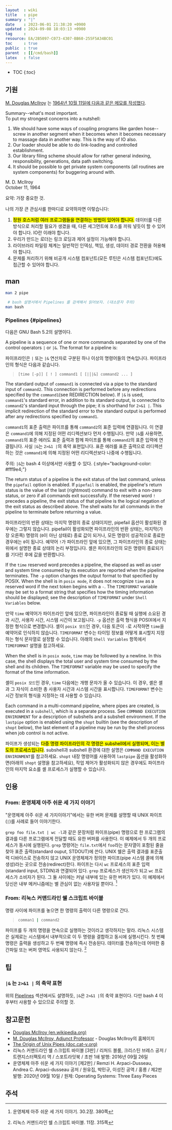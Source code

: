 ```yaml
---
layout  : wiki
title   : pipe
summary : "|"
date    : 2023-06-01 21:38:20 +0900
updated : 2024-09-08 18:03:13 +0900
tag     : 
resource: EA/2B5097-C073-4307-BB60-255F5A34BC01
toc     : true
public  : true
parent  : [[/cmd/bash]]
latex   : false
---
```

* TOC
{:toc}

## 기원

[M. Douglas McIlroy]( https://www.cs.dartmouth.edu/~doug/ ) 는 [1964년 10월 11일에 다음과 같은 메모를 작성했다]( http://doc.cat-v.org/unix/pipes/ ).

>
Summary--what's most important.  
To put my strongest concerns into a nutshell:  
>
1. We should have some ways of coupling programs like garden hose--screw in another segment when it becomes when it becomes necessary to massage data in another way. This is the way of IO also.
2. Our loader should be able to do link-loading and controlled establishment.
3. Our library filing scheme should allow for rather general indexing, responsibility, generations, data path switching.
4. It should be possible to get private system components (all routines are system components) for buggering around with.
>
M. D. McIlroy  
October 11, 1964

요약: 가장 중요한 것.

나의 가장 큰 관심사를 한마디로 요약하자면 이렇습니다:

1. <mark>정원 호스처럼 여러 프로그램들을 연결하는 방법이 있어야 합니다.</mark> 데이터를 다른 방식으로 처리할 필요가 생겼을 때, 다른 세그먼트에 호스를 끼워 넣듯이 할 수 있어야 합니다. IO란 이래야 합니다.
2. 우리가 만드는 로더는 링크 로딩과 제어 설정이 가능해야 합니다.
3. 라이브러리 파일링 체계는 일반적인 인덱싱, 책임, 생성, 데이터 경로 전환을 허용해야 합니다.
4. 문제를 처리하기 위해 비공개 시스템 컴포넌트(모든 루틴은 시스템 컴포넌트)에도 접근할 수 있어야 합니다.


## man

```sh
man 2 pipe
```

```sh
 # bash 설명서에서 Pipelines 를 검색해서 읽어보자. (대소문자 주의)
man bash
```

### Pipelines {#pipelines}

다음은 GNU Bash 5.2의 설명이다.

>
A pipeline is a sequence of one or more commands separated by one of the control operators `|` or `|&`.
The format for a pipeline is:

파이프라인은 `|` 또는 `|&` 연산자로 구분된 하나 이상의 명령어들의 연속입니다.
파이프라인의 형식은 다음과 같습니다.

>
> ```
> [time [-p]] [ ! ] command1 [ [|⎪|&] command2 ... ]
> ```
>
The standard output of `command1` is connected via a pipe to the standard input of `command2`.
This connection is performed before any redirections specified by the `command1`(see REDIRECTION below).
If `|&` is used, `command1`'s standard error, in addition to its standard output, is connected to `command2`'s standard input through the pipe; it is shorthand for `2>&1 |`.
This implicit redirection of the standard error to the standard output is performed after any redirections specified by `command1`.

`command1`의 표준 출력은 파이프를 통해 `command2`의 표준 입력에 연결됩니다.
이 연결은 `command1`에 의해 지정된 어떤 리디렉션보다 먼저 수행됩니다.
만약 `|&`를 사용하면, `command1`의 표준 에러도 표준 출력과 함께 파이프를 통해 `command2`의 표준 입력에 연결됩니다.
사실 `|&`는 `2>&1 |`의 축약 표현입니다.
표준 에러를 표준 출력으로 리디렉션하는 것은 `command1`에 의해 지정된 어떤 리디렉션보다 나중에 수행됩니다.

>
주의: `|&`는 bash 4 이상에서만 사용할 수 있다.
{:style="background-color: #fff9e4;"}

<span/>

>
The return status of a pipeline is the exit status of the last command, unless the `pipefail` option is enabled.
If `pipefail` is enabled, the pipeline's return status is the value of the last (rightmost) command to exit with a non-zero status, or zero if all commands exit successfully.
If the reserved word `!`  precedes a pipeline, the exit status of that pipeline is the logical negation of the exit status as described above.
The shell waits for all commands in the pipeline to terminate before returning a value.

파이프라인의 반환 상태는 마지막 명령의 종료 상태이지만, pipefail 옵션이 활성화된 경우에는 그렇지 않습니다.
pipefail이 활성화되면 파이프라인의 반환 상태는, 마지막(가장 오른쪽) 명령의 (`0`이 아닌 상태로) 종료 값이 되거나, 모든 명령이 성공적으로 종료한 경우에는 `0`이 됩니다.
예약어 `!`가 파이프라인 앞에 있으면, 그 파이프라인의 종료 상태는 위에서 설명한 종료 상태의 논리 부정입니다.
셸은 파이프라인의 모든 명령이 종료되기를 기다린 후에 값을 반환합니다.

>
If the `time` reserved word precedes a pipeline, the elapsed as well as user and system time consumed by its execution are reported when the pipeline terminates.
The `-p` option changes the output format to that specified by POSIX.
When the shell is in `posix mode`, it does not recognize `time` as a reserved word if the next token begins with a `-`.
The `TIMEFORMAT` variable may be set to a format string that specifies how the timing information should be displayed; see the description of `TIMEFORMAT` under `Shell Variables` below.

만약 `time` 예약어가 파이프라인 앞에 있으면, 파이프라인이 종료될 때 실행에 소요된 경과 시간, 사용자 시간, 시스템 시간이 보고됩니다.
`-p` 옵션은 출력 형식을 POSIX에서 지정한 형식으로 변경합니다.
셸이 `posix 모드`인 경우, 다음 토큰이 `-`로 시작하면 `time`을 예약어로 인식하지 않습니다.
`TIMEFORMAT` 변수는 타이밍 정보를 어떻게 표시할지 지정하는 형식 문자열로 설정할 수 있습니다.
아래의 `Shell Variables` 항목에서 `TIMEFORMAT` 설명을 참고하세요.

>
When the shell is in `posix mode`, `time` may be followed by a newline.
In this case, the shell displays the total user and system time consumed by the shell and its children.
The `TIMEFORMAT` variable may be used to specify the format of the time information.

셸이 `posix 모드`인 경우, `time` 다음에는 개행 문자가 올 수 있습니다.
이 경우, 셸은 셸과 그 자식이 소비한 총 사용자 시간과 시스템 시간을 표시합니다.
`TIMEFORMAT` 변수는 시간 정보의 형식을 지정하는 데 사용할 수 있습니다.

>
Each command in a multi-command pipeline, where pipes are created, is executed in a `subshell`, which is a separate process.
See `COMMAND EXECUTION ENVIRONMENT` for a description of subshells and a subshell environment.
If the `lastpipe` option is enabled using the `shopt` builtin (see the description of `shopt` below), the last element of a pipeline may be run by the shell process when job control is not active.

파이프가 생성되는 <mark>다중 명령 파이프라인의 각 명령은 subshell에서 실행되며, 이는 별도의 프로세스입니다</mark>.
subshell과 subshell 환경에 대한 설명은 `COMMAND EXECUTION ENVIRONMENT`를 참고하세요.
`shopt` 내장 명령어를 사용하여 `lastpipe` 옵션을 활성화하면(아래의 `shopt` 설명을 참고하세요), 작업 제어가 활성화되지 않은 경우에도 파이프라인의 마지막 요소를 셸 프로세스가 실행할 수 있습니다.

## 인용

### From: 운영체제 아주 쉬운 세 가지 이야기

"운영체제 아주 쉬운 세 가지이야기"에서는 유한 버퍼 문제를 설명할 때 UNIX 파이프(`|`)를 사례로 들어 이야기한다.

>
`grep foo file.txt | wc -l`과 같은 문장처럼 파이프(pipe) 명령으로 한 프로그램의 결과를 다른 프로그램에게 전달할 때도 유한 버퍼를 사용한다.
이 예제에서 두 개의 프로세스가 동시에 실행된다.
`grep` 명령어는 `file.txt`에서 `foo`라는 문자열이 포함된 줄을 찾아 표준 출력(standard ouput, STDOUT)에 쓴다.
UNIX 쉘은 출력 결과를 표준출력 디바이스로 전송하지 않고 UNIX 운영체제가 정의한 파이프(pipe 시스템 콜에 의해 생성)라는 곳으로 전송(redirect)한다.
파이프는 다시 `wc` 프로세스의 표준 입력(standard input, STDIN)과 연결되어 있다.
`grep` 프로세스가 생산자가 되고 `wc` 프로세스가 소비자가 된다.
그 둘 사이에는 커널 내부에 있는 유한 버퍼가 있다.
이 예제에서 당신은 내부 메커니즘에는 별 관심이 없는 사용자일 뿐이다.
[^easy-380]

### From: 리눅스 커맨드라인 쉘 스크립트 바이블

>
명령 사이에 파이프를 놓으면 한 명령의 출력이 다른 명령으로 간다.
>
> ```sh
> comman1 | command2
> ```
>
파이프를 두 개의 명령을 연속으로 실행하는 것이라고 생각하지는 말라.
리눅스 시스템은 실제로는 시스템에서 내부적으로 이 두 명령을 결합하고 동시에 실행시킨다.
첫 번째 명령은 출력을 생성하고 두 번째 명령에 즉시 전송된다.
데이터를 전송하는데 어떠한 중간파일 또는 버퍼 영역도 사용되지 않는다.
[^richard-315]

## 팁

### `|&` 는 `2>&1 |` 의 축약 표현

위의 [Pipelines]( #pipelines ) 섹션에서도 설명하듯, `|&`은 `2>&1 |`의 축약 표현이다.
다만 bash 4 이후부터 사용할 수 있으므로 주의할 것.


## 참고문헌

- [Douglas McIlroy (en.wikipedia.org)]( https://en.wikipedia.org/wiki/Douglas_McIlroy )
- [M. Douglas McIlroy, Adjunct Professor]( https://www.cs.dartmouth.edu/~doug/ ) - Douglas McIlroy의 홈페이지
- [The Origin of Unix Pipes (doc.cat-v.org)]( http://doc.cat-v.org/unix/pipes/ )
- 리눅스 커맨드라인 쉘 스크립트 바이블 [3판] / 리처드 블룸, 크리스틴 브레스 공저 / 트랜지스터팩토리 역 / 스포트라잇북 / 초판 1쇄 발행: 2016년 09월 26일
- 운영체제 아주 쉬운 세 가지 이야기 [제2판] / Remzi H. Arpaci-Dusseau, Andrea C. Arpaci-dusseau 공저 / 원유집, 박민규, 이성진 공역 / 홍릉 / 제2판 발행: 2020년 09월 10일 / 원제: Operating Systems: Three Easy Pieces

## 주석

[^easy-380]: 운영체제 아주 쉬운 세 가지 이야기. 30.2장. 380쪽
[^richard-315]: 리눅스 커맨드라인 쉘 스크립트 바이블. 11장. 315쪽

